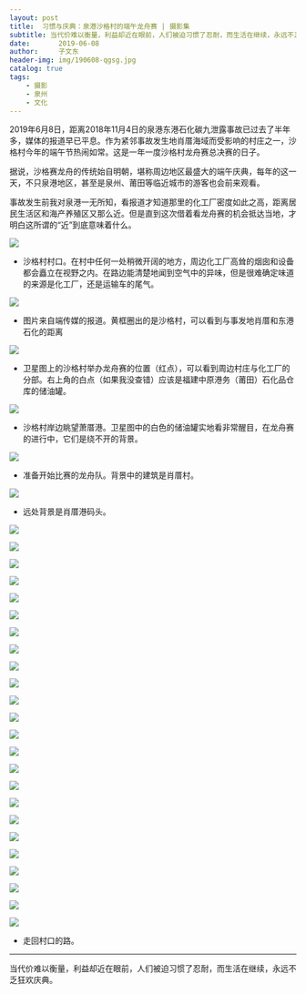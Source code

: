 ```yaml
---
layout: post
title:  习惯与庆典：泉港沙格村的端午龙舟赛 | 摄影集
subtitle: 当代价难以衡量，利益却近在眼前，人们被迫习惯了忍耐，而生活在继续，永远不乏狂欢庆典。
date:       2019-06-08
author:     子文东
header-img: img/190608-qgsg.jpg
catalog: true
tags:
    - 摄影
    - 泉州
    - 文化
---
```


2019年6月8日，距离2018年11月4日的泉港东港石化碳九泄露事故已过去了半年多，媒体的报道早已平息。作为紧邻事故发生地肖厝海域而受影响的村庄之一，沙格村今年的端午节热闹如常。这是一年一度沙格村龙舟赛总决赛的日子。

据说，沙格赛龙舟的传统始自明朝，堪称周边地区最盛大的端午庆典，每年的这一天，不只泉港地区，甚至是泉州、莆田等临近城市的游客也会前来观看。

事故发生前我对泉港一无所知，看报道才知道那里的化工厂密度如此之高，距离居民生活区和海产养殖区又那么近。但是直到这次借着看龙舟赛的机会抵达当地，才明白这所谓的“近”到底意味着什么。

![](\img\190608-qgsg\01.jpg)
* 沙格村村口。在村中任何一处稍微开阔的地方，周边化工厂高耸的烟囱和设备都会矗立在视野之内。在路边能清楚地闻到空气中的异味，但是很难确定味道的来源是化工厂，还是运输车的尾气。

![](\img\190608-qgsg\00-1.jpg)
* 图片来自端传媒的报道。黄框圈出的是沙格村，可以看到与事发地肖厝和东港石化的距离

![](\img\190608-qgsg\00-2.png)
* 卫星图上的沙格村举办龙舟赛的位置（红点），可以看到周边村庄与化工厂的分部。右上角的白点（如果我没查错）应该是福建中原港务（莆田）石化品仓库的储油罐。

![](\img\190608-qgsg\02.jpg)
* 沙格村岸边眺望萧厝港。卫星图中的白色的储油罐实地看非常醒目，在龙舟赛的进行中，它们是绕不开的背景。

![](\img\190608-qgsg\04.jpg)
* 准备开始比赛的龙舟队。背景中的建筑是肖厝村。

![](\img\190608-qgsg\08.jpg)
* 远处背景是肖厝港码头。

![](\img\190608-qgsg\07.jpg)

![](\img\190608-qgsg\09.jpg)

![](\img\190608-qgsg\16.jpg)

![](\img\190608-qgsg\22.jpg)

![](\img\190608-qgsg\12.jpg)

![](\img\190608-qgsg\05.jpg)

![](\img\190608-qgsg\06.jpg)

![](\img\190608-qgsg\gr-03.jpg)

![](\img\190608-qgsg\gr-02.jpg)

![](\img\190608-qgsg\gr-01.jpg)

![](\img\190608-qgsg\gr-08.jpg)

![](\img\190608-qgsg\gr-10.jpg)

![](\img\190608-qgsg\gr-09.jpg)

![](\img\190608-qgsg\gr-07.jpg)

![](\img\190608-qgsg\23.jpg)

![](\img\190608-qgsg\15.jpg)

![](\img\190608-qgsg\19.jpg)

![](\img\190608-qgsg\24.jpg)

![](\img\190608-qgsg\25.jpg)

![](\img\190608-qgsg\18.jpg)

![](\img\190608-qgsg\gr-05.jpg)

![](\img\190608-qgsg\gr-06.jpg)

![](\img\190608-qgsg\gr-11.jpg)

![](\img\190608-qgsg\26.jpg)
* 走回村口的路。

---

当代价难以衡量，利益却近在眼前，人们被迫习惯了忍耐，而生活在继续，永远不乏狂欢庆典。
